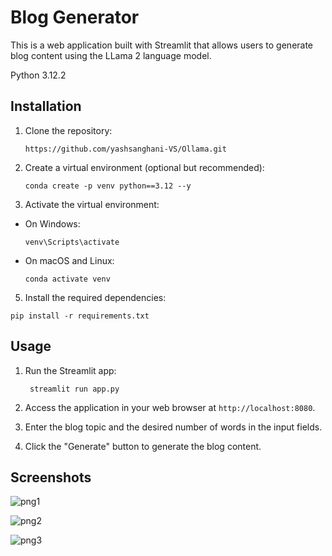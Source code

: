 # Blog Generator

This is a web application built with Streamlit that allows users to generate blog content using the LLama 2 language model.

Python 3.12.2

## Installation

1. Clone the repository:

    ```
    https://github.com/yashsanghani-VS/Ollama.git
    ```

3. Create a virtual environment (optional but recommended):
    ```
    conda create -p venv python==3.12 --y
    ```


4. Activate the virtual environment:
   
- On Windows:
  ```
  venv\Scripts\activate
  ```
- On macOS and Linux:
  ```
  conda activate venv
  ```

5. Install the required dependencies:

  ```
  pip install -r requirements.txt
  ```


## Usage

1. Run the Streamlit app:

   ```
    streamlit run app.py
    ```
2. Access the application in your web browser at `http://localhost:8080`.

3. Enter the blog topic and the desired number of words in the input fields.

4. Click the "Generate" button to generate the blog content.


## Screenshots

![png1](./screenshot/blog.png)

![png2](./screenshot/image.png)

![png3](./screenshot/image-1.png)